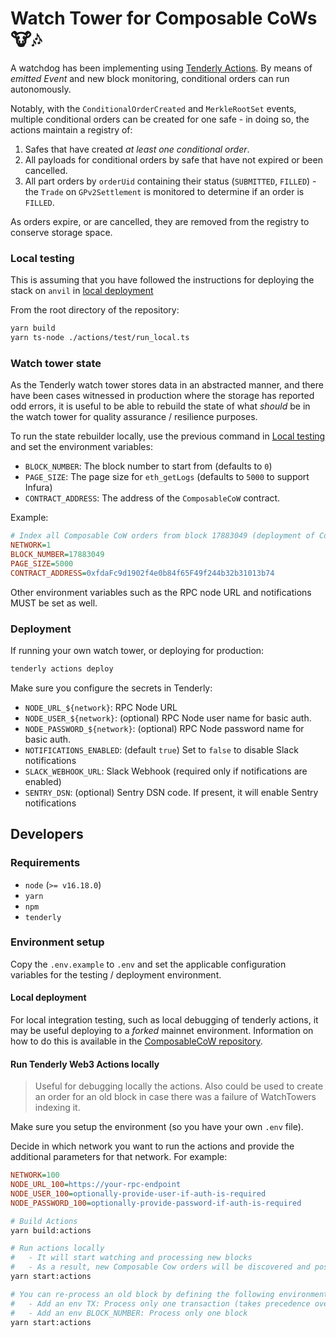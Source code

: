 # Watch Tower for Composable CoWs 🐮🎶

A watchdog has been implementing using [Tenderly Actions](https://docs.tenderly.co/web3-actions/intro-to-web3-actions). By means of _emitted Event_ and new block monitoring, conditional orders can run autonomously.

Notably, with the `ConditionalOrderCreated` and `MerkleRootSet` events, multiple conditional orders can be created for one safe - in doing so, the actions maintain a registry of:

1. Safes that have created _at least one conditional order_.
2. All payloads for conditional orders by safe that have not expired or been cancelled.
3. All part orders by `orderUid` containing their status (`SUBMITTED`, `FILLED`) - the `Trade` on `GPv2Settlement` is monitored to determine if an order is `FILLED`.

As orders expire, or are cancelled, they are removed from the registry to conserve storage space.

### Local testing

This is assuming that you have followed the instructions for deploying the stack on `anvil` in [local deployment](#Local-deployment)

From the root directory of the repository:

```bash
yarn build
yarn ts-node ./actions/test/run_local.ts
```

### Watch tower state

As the Tenderly watch tower stores data in an abstracted manner, and there have been cases witnessed in production where the storage
has reported odd errors, it is useful to be able to rebuild the state of what _should_ be in the watch tower for quality assurance /
resilience purposes.

To run the state rebuilder locally, use the previous command in [Local testing](#Local-testing) and set the environment variables:

- `BLOCK_NUMBER`: The block number to start from (defaults to `0`)
- `PAGE_SIZE`: The page size for `eth_getLogs` (defaults to `5000` to support Infura)
- `CONTRACT_ADDRESS`: The address of the `ComposableCoW` contract.

Example:

```ini
# Index all Composable CoW orders from block 17883049 (deployment of Composable CoW in Mainnet)
NETWORK=1
BLOCK_NUMBER=17883049
PAGE_SIZE=5000
CONTRACT_ADDRESS=0xfdaFc9d1902f4e0b84f65F49f244b32b31013b74

```

Other environment variables such as the RPC node URL and notifications MUST be set as well.

### Deployment

If running your own watch tower, or deploying for production:

```bash
tenderly actions deploy
```

Make sure you configure the secrets in Tenderly:

- `NODE_URL_${network}`: RPC Node URL
- `NODE_USER_${network}`: (optional) RPC Node user name for basic auth.
- `NODE_PASSWORD_${network}`: (optional) RPC Node password name for basic auth.
- `NOTIFICATIONS_ENABLED`: (default `true`) Set to `false` to disable Slack notifications
- `SLACK_WEBHOOK_URL`: Slack Webhook (required only if notifications are enabled)
- `SENTRY_DSN`: (optional) Sentry DSN code. If present, it will enable Sentry notifications

## Developers

### Requirements

- `node` (`>= v16.18.0`)
- `yarn`
- `npm`
- `tenderly`

### Environment setup

Copy the `.env.example` to `.env` and set the applicable configuration variables for the testing / deployment environment.

#### Local deployment

For local integration testing, such as local debugging of tenderly actions, it may be useful deploying to a _forked_ mainnet environment. Information on how to do this is available in the [ComposableCoW repository](https://github.com/cowprotocol/composable-cow).

#### Run Tenderly Web3 Actions locally

> Useful for debugging locally the actions. Also could be used to create an order for an old block in case there was a failure of WatchTowers indexing it.

Make sure you setup the environment (so you have your own `.env` file).

Decide in which network you want to run the actions and provide the additional parameters for that network. For example:

```ini
NETWORK=100
NODE_URL_100=https://your-rpc-endpoint
NODE_USER_100=optionally-provide-user-if-auth-is-required
NODE_PASSWORD_100=optionally-provide-password-if-auth-is-required
```

```bash
# Build Actions
yarn build:actions

# Run actions locally
#   - It will start watching and processing new blocks
#   - As a result, new Composable Cow orders will be discovered and posted to the OrderBook API
yarn start:actions

# You can re-process an old block by defining the following environment variables:
#   - Add an env TX: Process only one transaction (takes precedence over BLOCK_NUMBER)
#   - Add an env BLOCK_NUMBER: Process only one block
yarn start:actions
```
